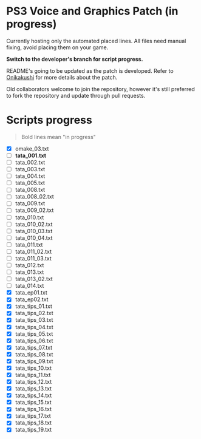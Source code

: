 # PS3 Voice and Graphics Patch (in progress)

Currently hosting only the automated placed lines. All files need manual fixing, avoid placing them on your game.

**Switch to the developer's branch for script progress.**


README's going to be updated as the patch is developed. Refer to [Onikakushi](https://github.com/higurashi-mod/onikakushi) for more details about the patch.

Old collaborators welcome to join the repository, however it's still preferred to fork the repository and update through pull requests.

# Scripts progress

>Bold lines mean "in progress"

- [x] omake_03.txt
- [ ] **tata_001.txt**
- [ ] tata_002.txt
- [ ] tata_003.txt
- [ ] tata_004.txt
- [ ] tata_005.txt
- [ ] tata_008.txt
- [ ] tata_008_02.txt
- [ ] tata_009.txt
- [ ] tata_009_02.txt
- [ ] tata_010.txt   
- [ ] tata_010_02.txt
- [ ] tata_010_03.txt
- [ ] tata_010_04.txt
- [ ] tata_011.txt   
- [ ] tata_011_02.txt
- [ ] tata_011_03.txt
- [ ] tata_012.txt   
- [ ] tata_013.txt   
- [ ] tata_013_02.txt
- [ ] tata_014.txt    
- [x] tata_ep01.txt   
- [x] tata_ep02.txt   
- [x] tata_tips_01.txt
- [x] tata_tips_02.txt
- [x] tata_tips_03.txt
- [x] tata_tips_04.txt
- [x] tata_tips_05.txt
- [x] tata_tips_06.txt
- [x] tata_tips_07.txt
- [x] tata_tips_08.txt
- [x] tata_tips_09.txt
- [x] tata_tips_10.txt
- [x] tata_tips_11.txt
- [x] tata_tips_12.txt
- [x] tata_tips_13.txt
- [x] tata_tips_14.txt
- [x] tata_tips_15.txt
- [x] tata_tips_16.txt
- [x] tata_tips_17.txt
- [x] tata_tips_18.txt
- [x] tata_tips_19.txt